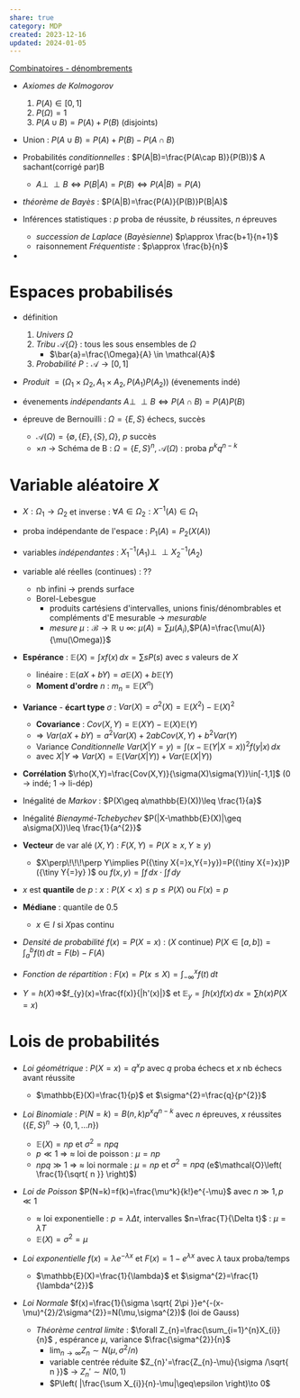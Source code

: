 ```yaml
---  
share: true  
category: MDP  
created: 2023-12-16  
updated: 2024-01-05  
---  
```

  
[Combinatoires - dénombrements](Combinatoires%20-%20d%C3%A9nombrements.md)  
  
  
- *Axiomes de Kolmogorov*   
	1. $P(A)\in[0,1]$  
	2. $P(\Omega)=1$  
	3. $P(A\cup B)=P(A)+P(B)$ (disjoints)  
  
- Union : $P(A\cup B)=P(A)+P(B)-P(A\cap B)$  
  
  
- Probabilités *conditionnelles* : $P(A|B)=\frac{P(A\cap B)}{P(B)}$ A sachant(corrigé par)B  
	- $A\perp\!\!\!\perp B\iff P(B|A)=P(B)\iff P(A|B)=P(A)$  
  
- *théorème de Bayès* : $P(A|B)=\frac{P(A)}{P(B)}P(B|A)$  
  
- Inférences statistiques : $p$ proba de réussite, $b$ réussites, $n$ épreuves  
	- *succession de Laplace* (*Bayèsienne*) $p\approx \frac{b+1}{n+1}$   
	- raisonnement *Fréquentiste* : $p\approx \frac{b}{n}$  
  
-   
# Espaces probabilisés  
  
- définition  
	1. *Univers* $\Omega$  
	2. *Tribu* $\mathcal{A} \{ \Omega \}$ : tous les sous ensembles de $\Omega$  
		- $\bar{a}=\frac{\Omega}{A} \in \mathcal{A}$  
	1. *Probabilité* $P:\mathcal{A}\to[0,1]$  
  
- *Produit*  $=(\Omega_{1}\times\Omega_{2}, A_{1}\times A_{2}, P(A_{1})P(A_{2}))$ (évenements indé)  
  
- évenements *indépendants* $A\perp\!\!\!\perp B \iff P(A\cap B)=P(A)P(B)$  
  
  
- épreuve de Bernouilli : $\Omega=\{ E,S \}$ échecs, succès  
	- $\mathcal{A}(\Omega)=\{ \emptyset, \{ E \}, \{ S \}, \Omega \}$, $p$ succès  
	- $\times n$ → Schéma de B : $\Omega=\{ E,S \}^n$, $\mathcal{A}(\Omega)$ : proba $p^kq^{n-k}$  
# Variable aléatoire $X$  
  
- $X:\Omega_{1}\to\Omega_{2}$  et inverse : $\forall A\in\Omega_{2}: X^{-1}(A)\in\Omega_{1}$  
  
- proba indépendante de l'espace : $P_{1}(A)=P_{2}(X(A))$  
  
- variables *indépendantes* : $X_{1}^{-1}(A_{1})\perp\!\!\!\perp X_{2}^{-1}(A_{2})$  
  
- variable alé réelles (continues) : ??  
	- nb infini → prends surface  
	- Borel-Lebesgue  
		- produits cartésiens d'intervalles, unions finis/dénombrables et compléments d'E mesurable → *mesurable*  
		- *mesure* $\mu:\mathcal{B}\to \mathbb{R}\cup \infty$: $\mu(A)=\sum \mu(A_{i})$,$P(A)=\frac{\mu(A)}{\mu(\Omega)}$  
  
- **Espérance** : $\mathbb{E}(X)=\int xf(x) \, dx=\sum sP(s)$ avec $s$ valeurs de $X$  
	- linéaire : $\mathbb{E}(aX+bY)=a\mathbb{E}(X)+b\mathbb{E}(Y)$  
	- **Moment d'ordre** $n$ : $m_{n}=\mathbb{E}(X^n)$  
  
- **Variance** - **écart type** $\sigma$ : $Var(X)=\sigma^{2}(X)=\mathbb{E}(X^{2})-\mathbb{E}(X)^{2}$  
	- **Covariance** : $Cov(X,Y)=\mathbb{E}(XY)-\mathbb{E}(X)\mathbb{E}(Y)$  
	- ⇒ $Var(aX+bY)=a^{2}Var(X)+2abCov(X,Y)+b^{2}Var(Y)$  
	- Variance *Conditionnelle* $Var(X|Y=y)=\int (x-\mathbb{E}(Y|X=x))^{2}f(y|x) \, dx$  
	- avec $X|Y$ ⇒  $Var(X)=\mathbb{E}(Var(X|Y))+Var(\mathbb{E}(X|Y))$  
  
- **Corrélation** $\rho(X,Y)=\frac{Cov(X,Y)}{\sigma(X)\sigma(Y)}\in[-1,1]$ (0 → indé; 1 → li-dép)  
  
- Inégalité de *Markov* : $P(X\geq a\mathbb{E}(X))\leq \frac{1}{a}$  
  
- Inégalité *Bienaymé-Tchebychev* $P(|X-\mathbb{E}(X)|\geq a\sigma(X))\leq \frac{1}{a^{2}}$  
  
- **Vecteur** de var alé $(X,Y)$ : $F(X,Y)=P(X\geq x, Y\geq y)$  
	- $X\perp\!\!\!\perp Y\implies P({\tiny X{=}x,Y{=}y})=P({\tiny X{=}x})P ({\tiny Y{=}y} )$ ou $f(x,y)=\int f \, dx\cdot\int f \, dy$  
  
- $x$ est **quantile** de $p$ : $x:P(X<x)\leq p\leq P(X)$ ou $F(x)=p$  
  
- **Médiane**  : quantile de $0.5$  
	- $x \in I$ si $X$pas continu  
  
  
- *Densité de probabilité* $f(x)=P(X=x)$ : ($X$ continue) $P(X \in[a,b])=\int_{a}^{b} f(t) \, dt=F(b)-F(A)$  
  
- *Fonction de répartition* : $F(x)=P(x\leq X)=\int_{-\infty}^{x}f(t)  \, dt$  
  
- $Y=h(X)$⇒$f_{y}(x)=\frac{f(x)}{|h'(x)|}$ et $\mathbb{E}_{y}=\int h(x)f(x) \, dx=\sum h(x)P(X=x)$  
# Lois de probabilités  
  
- *Loi géométrique* : $P(X=x)=q^xp$ avec $q$  proba échecs et $x$ nb échecs avant réussite  
	- $\mathbb{E}(X)=\frac{1}{p}$ et $\sigma^{2}=\frac{q}{p^{2}}$  
  
- *Loi Binomiale* : $P(N=k)=B(n,k)p^xq^{n-k}$ avec $n$ épreuves, $x$ réussites ($\{ E,S \}^n\to \{ 0,1,\dots n \}$)  
	- $\mathbb{E}(X)=np$ et $\sigma^{2}=npq$  
	- $p\ll 1$  ⇒ $\approx$ loi de poisson : $\mu=np$   
	- $npq\gg 1$  ⇒ $\approx$ loi normale : $\mu=np$  et $\sigma^{2}=npq$ (e$\mathcal{O}\left( \frac{1}{\sqrt{ n }} \right)$)  
  
- *Loi de Poisson* $P(N=k)=f(k)=\frac{\mu^k}{k!}e^{-\mu}$ avec $n\gg 1,p\ll 1$   
	- $\approx$ loi exponentielle : $p=\lambda\Delta t$, intervalles $n=\frac{T}{\Delta t}$ : $\mu=\lambda T$  
	- $\mathbb{E}(X)=\sigma^{2}=\mu$  
  
- *Loi exponentielle* $f(x)=\lambda e^{-\lambda x}$ et $F(x)=1-e^{\lambda x}$ avec $\lambda$ taux proba/temps  
	- $\mathbb{E}(X)=\frac{1}{\lambda}$ et $\sigma^{2}=\frac{1}{\lambda^{2}}$  
  
- *Loi Normale* $f(x)=\frac{1}{\sigma \sqrt{ 2\pi }}e^{-(x-\mu)^{2}/2\sigma^{2}}=N(\mu,\sigma^{2})$ (loi de Gauss)  
	- *Théorème central limite* : $\forall Z_{n}=\frac{\sum_{i=1}^{n}X_{i}}{n}$ , espérance $\mu$, variance $\frac{\sigma^{2}}{n}$  
		- $\lim_{ n \to \infty }Z_{n}\sim N(\mu , \sigma^{2}/n)$  
		- variable centrée réduite $Z_{n}'=\frac{Z_{n}-\mu}{\sigma /\sqrt{ n }}$ → $Z_{n}'\sim N(0 , 1)$  
		- $P\left( |\frac{\sum X_{i}}{n}-\mu|\geq\epsilon \right)\to 0$  
